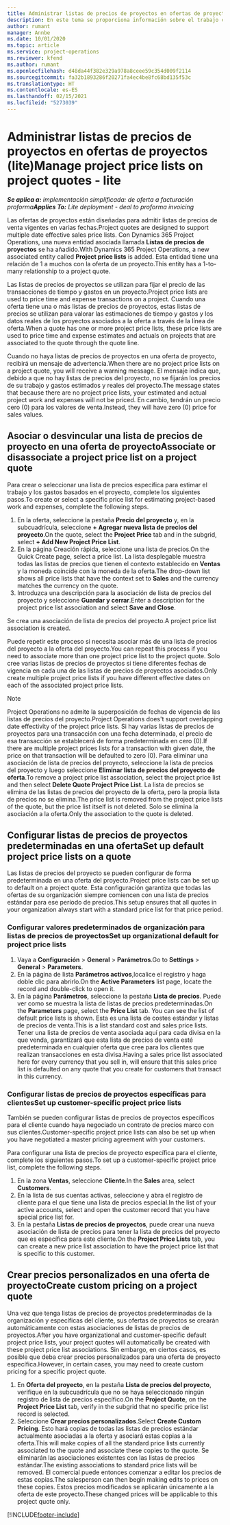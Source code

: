 ```yaml
---
title: Administrar listas de precios de proyectos en ofertas de proyectos (lite)
description: En este tema se proporciona información sobre el trabajo con listas de precios de proyectos en ofertas. (Sales)
author: rumant
manager: Annbe
ms.date: 10/01/2020
ms.topic: article
ms.service: project-operations
ms.reviewer: kfend
ms.author: rumant
ms.openlocfilehash: d48da44f382e329a978a8ceee59c354d009f2114
ms.sourcegitcommit: fa32b1893286f20271fa4ec4be8fc68bd135f53c
ms.translationtype: HT
ms.contentlocale: es-ES
ms.lasthandoff: 02/15/2021
ms.locfileid: "5273039"
---
```

# <a name="manage-project-price-lists-on-project-quotes---lite"></a><span data-ttu-id="0b8e5-104">Administrar listas de precios de proyectos en ofertas de proyectos (lite)</span><span class="sxs-lookup"><span data-stu-id="0b8e5-104">Manage project price lists on project quotes - lite</span></span>

<span data-ttu-id="0b8e5-105">_**Se aplica a:** implementación simplificada: de oferta a facturación proforma_</span><span class="sxs-lookup"><span data-stu-id="0b8e5-105">_**Applies To:** Lite deployment - deal to proforma invoicing_</span></span>

<span data-ttu-id="0b8e5-106">Las ofertas de proyectos están diseñadas para admitir listas de precios de venta vigentes en varias fechas.</span><span class="sxs-lookup"><span data-stu-id="0b8e5-106">Project quotes are designed to support multiple date effective sales price lists.</span></span> <span data-ttu-id="0b8e5-107">Con Dynamics 365 Project Operations, una nueva entidad asociada llamada **Listas de precios de proyectos** se ha añadido.</span><span class="sxs-lookup"><span data-stu-id="0b8e5-107">With Dynamics 365 Project Operations, a new associated entity called **Project price lists** is added.</span></span> <span data-ttu-id="0b8e5-108">Esta entidad tiene una relación de 1 a muchos con la oferta de un proyecto.</span><span class="sxs-lookup"><span data-stu-id="0b8e5-108">This entity has a 1-to-many relationship to a project quote.</span></span>

<span data-ttu-id="0b8e5-109">Las listas de precios de proyectos se utilizan para fijar el precio de las transacciones de tiempo y gastos en un proyecto.</span><span class="sxs-lookup"><span data-stu-id="0b8e5-109">Project price lists are used to price time and expense transactions on a project.</span></span> <span data-ttu-id="0b8e5-110">Cuando una oferta tiene una o más listas de precios de proyectos, estas listas de precios se utilizan para valorar las estimaciones de tiempo y gastos y los datos reales de los proyectos asociados a la oferta a través de la línea de oferta.</span><span class="sxs-lookup"><span data-stu-id="0b8e5-110">When a quote has one or more project price lists, these price lists are used to price time and expense estimates and actuals on projects that are associated to the quote through the quote line.</span></span>

<span data-ttu-id="0b8e5-111">Cuando no haya listas de precios de proyectos en una oferta de proyecto, recibirá un mensaje de advertencia.</span><span class="sxs-lookup"><span data-stu-id="0b8e5-111">When there are no project price lists on a project quote, you will receive a warning message.</span></span> <span data-ttu-id="0b8e5-112">El mensaje indica que, debido a que no hay listas de precios del proyecto, no se fijarán los precios de su trabajo y gastos estimados y reales del proyecto.</span><span class="sxs-lookup"><span data-stu-id="0b8e5-112">The message states that because there are no project price lists, your estimated and actual project work and expenses will not be priced.</span></span> <span data-ttu-id="0b8e5-113">En cambio, tendrán un precio cero (0) para los valores de venta.</span><span class="sxs-lookup"><span data-stu-id="0b8e5-113">Instead, they will have zero (0) price for sales values.</span></span>

## <a name="associate-or-disassociate-a-project-price-list-on-a-project-quote"></a><span data-ttu-id="0b8e5-114">Asociar o desvincular una lista de precios de proyecto en una oferta de proyecto</span><span class="sxs-lookup"><span data-stu-id="0b8e5-114">Associate or disassociate a project price list on a project quote</span></span>

<span data-ttu-id="0b8e5-115">Para crear o seleccionar una lista de precios específica para estimar el trabajo y los gastos basados en el proyecto, complete los siguientes pasos.</span><span class="sxs-lookup"><span data-stu-id="0b8e5-115">To create or select a specific price list for estimating project-based work and expenses, complete the following steps.</span></span>

1. <span data-ttu-id="0b8e5-116">En la oferta, seleccione la pestaña **Precio del proyecto** y, en la subcuadrícula, seleccione **+ Agregar nueva lista de precios del proyecto**.</span><span class="sxs-lookup"><span data-stu-id="0b8e5-116">On the quote, select the **Project Price** tab and in the subgrid, select **+ Add New Project Price List**.</span></span>
2. <span data-ttu-id="0b8e5-117">En la página Creación rápida, seleccione una lista de precios.</span><span class="sxs-lookup"><span data-stu-id="0b8e5-117">On the Quick Create page, select a price list.</span></span> <span data-ttu-id="0b8e5-118">La lista desplegable muestra todas las listas de precios que tienen el contexto establecido en **Ventas** y la moneda coincide con la moneda de la oferta.</span><span class="sxs-lookup"><span data-stu-id="0b8e5-118">The drop-down list shows all price lists that have the context set to **Sales** and the currency matches the currency on the quote.</span></span>
4. <span data-ttu-id="0b8e5-119">Introduzca una descripción para la asociación de lista de precios del proyecto y seleccione **Guardar y cerrar**.</span><span class="sxs-lookup"><span data-stu-id="0b8e5-119">Enter a description for the project price list association and select **Save and Close**.</span></span>

<span data-ttu-id="0b8e5-120">Se crea una asociación de lista de precios del proyecto.</span><span class="sxs-lookup"><span data-stu-id="0b8e5-120">A project price list association is created.</span></span>

<span data-ttu-id="0b8e5-121">Puede repetir este proceso si necesita asociar más de una lista de precios del proyecto a la oferta del proyecto.</span><span class="sxs-lookup"><span data-stu-id="0b8e5-121">You can repeat this process if you need to associate more than one project price list to the project quote.</span></span> <span data-ttu-id="0b8e5-122">Solo cree varias listas de precios de proyectos si tiene diferentes fechas de vigencia en cada una de las listas de precios de proyectos asociados.</span><span class="sxs-lookup"><span data-stu-id="0b8e5-122">Only create multiple project price lists if you have different effective dates on each of the associated project price lists.</span></span>

> [!NOTE]
> <span data-ttu-id="0b8e5-123">Project Operations no admite la superposición de fechas de vigencia de las listas de precios del proyecto.</span><span class="sxs-lookup"><span data-stu-id="0b8e5-123">Project Operations does't support overlapping date effectivity of the project price lists.</span></span> <span data-ttu-id="0b8e5-124">Si hay varias listas de precios de proyectos para una transacción con una fecha determinada, el precio de esa transacción se establecerá de forma predeterminada en cero (0).</span><span class="sxs-lookup"><span data-stu-id="0b8e5-124">If there are multiple project prices lists for a transaction with given date, the price on that transaction will be defaulted to zero (0).</span></span>
<span data-ttu-id="0b8e5-125">Para eliminar una asociación de lista de precios del proyecto, seleccione la lista de precios del proyecto y luego seleccione **Eliminar lista de precios del proyecto de oferta**.</span><span class="sxs-lookup"><span data-stu-id="0b8e5-125">To remove a project price list association, select the project price list and then select **Delete Quote Project Price List**.</span></span> <span data-ttu-id="0b8e5-126">La lista de precios se elimina de las listas de precios del proyecto de la oferta, pero la propia lista de precios no se elimina.</span><span class="sxs-lookup"><span data-stu-id="0b8e5-126">The price list is removed from the project price lists of the quote, but the price list itself is not deleted.</span></span> <span data-ttu-id="0b8e5-127">Solo se elimina la asociación a la oferta.</span><span class="sxs-lookup"><span data-stu-id="0b8e5-127">Only the association to the quote is deleted.</span></span>

## <a name="set-up-default-project-price-lists-on-a-quote"></a><span data-ttu-id="0b8e5-128">Configurar listas de precios de proyectos predeterminadas en una oferta</span><span class="sxs-lookup"><span data-stu-id="0b8e5-128">Set up default project price lists on a quote</span></span>

<span data-ttu-id="0b8e5-129">Las listas de precios del proyecto se pueden configurar de forma predeterminada en una oferta del proyecto.</span><span class="sxs-lookup"><span data-stu-id="0b8e5-129">Project price lists can be set up to default on a project quote.</span></span> <span data-ttu-id="0b8e5-130">Esta configuración garantiza que todas las ofertas de su organización siempre comiencen con una lista de precios estándar para ese período de precios.</span><span class="sxs-lookup"><span data-stu-id="0b8e5-130">This setup ensures that all quotes in your organization always start with a standard price list for that price period.</span></span>

### <a name="set-up-organizational-default-for-project-price-lists"></a><span data-ttu-id="0b8e5-131">Configurar valores predeterminados de organización para listas de precios de proyectos</span><span class="sxs-lookup"><span data-stu-id="0b8e5-131">Set up organizational default for project price lists</span></span>

1. <span data-ttu-id="0b8e5-132">Vaya a **Configuración** > **General** > **Parámetros**.</span><span class="sxs-lookup"><span data-stu-id="0b8e5-132">Go to **Settings** > **General** > **Parameters**.</span></span>
2. <span data-ttu-id="0b8e5-133">En la página de lista **Parámetros activos**,localice el registro y haga doble clic para abrirlo.</span><span class="sxs-lookup"><span data-stu-id="0b8e5-133">On the **Active Parameters** list page, locate the record and double-click to open it.</span></span> 
3. <span data-ttu-id="0b8e5-134">En la página **Parámetros**, seleccione la pestaña **Lista de precios**. Puede ver como se muestra la lista de listas de precios predeterminadas.</span><span class="sxs-lookup"><span data-stu-id="0b8e5-134">On the **Parameters** page, select the **Price List** tab. You can see the list of default price lists is shown.</span></span> <span data-ttu-id="0b8e5-135">Esta es una lista de costes estándar y listas de precios de venta.</span><span class="sxs-lookup"><span data-stu-id="0b8e5-135">This is a list standard cost and sales price lists.</span></span> <span data-ttu-id="0b8e5-136">Tener una lista de precios de venta asociada aquí para cada divisa en la que venda, garantizará que esta lista de precios de venta esté predeterminada en cualquier oferta que cree para los clientes que realizan transacciones en esta divisa.</span><span class="sxs-lookup"><span data-stu-id="0b8e5-136">Having a sales price list associated here for every currency that you sell in, will ensure that this sales price list is defaulted on any quote that you create for customers that transact in this currency.</span></span>

### <a name="set-up-customer-specific-project-price-lists"></a><span data-ttu-id="0b8e5-137">Configurar listas de precios de proyectos específicas para clientes</span><span class="sxs-lookup"><span data-stu-id="0b8e5-137">Set up customer-specific project price lists</span></span>

<span data-ttu-id="0b8e5-138">También se pueden configurar listas de precios de proyectos específicos para el cliente cuando haya negociado un contrato de precios marco con sus clientes.</span><span class="sxs-lookup"><span data-stu-id="0b8e5-138">Customer-specific project price lists can also be set up when you have negotiated a master pricing agreement with your customers.</span></span>

<span data-ttu-id="0b8e5-139">Para configurar una lista de precios de proyecto específica para el cliente, complete los siguientes pasos.</span><span class="sxs-lookup"><span data-stu-id="0b8e5-139">To set up a customer-specific project price list, complete the following steps.</span></span>

1. <span data-ttu-id="0b8e5-140">En la zona **Ventas**, seleccione **Cliente**.</span><span class="sxs-lookup"><span data-stu-id="0b8e5-140">In the **Sales** area, select **Customers**.</span></span>
2. <span data-ttu-id="0b8e5-141">En la lista de sus cuentas activas, seleccione y abra el registro de cliente para el que tiene una lista de precios especial.</span><span class="sxs-lookup"><span data-stu-id="0b8e5-141">In the list of your active accounts, select and open the customer record that you have special price list for.</span></span>
3. <span data-ttu-id="0b8e5-142">En la pestaña **Listas de precios de proyectos**, puede crear una nueva asociación de lista de precios para tener la lista de precios del proyecto que es específica para este cliente.</span><span class="sxs-lookup"><span data-stu-id="0b8e5-142">On the **Project Price Lists** tab, you can create a new price list association to have the project price list that is specific to this customer.</span></span>

## <a name="create-custom-pricing-on-a-project-quote"></a><span data-ttu-id="0b8e5-143">Crear precios personalizados en una oferta de proyecto</span><span class="sxs-lookup"><span data-stu-id="0b8e5-143">Create custom pricing on a project quote</span></span>

<span data-ttu-id="0b8e5-144">Una vez que tenga listas de precios de proyectos predeterminadas de la organización y específicas del cliente, sus ofertas de proyectos se crearán automáticamente con estas asociaciones de listas de precios de proyectos.</span><span class="sxs-lookup"><span data-stu-id="0b8e5-144">After you have organizational and customer-specific default project price lists, your project quotes will automatically be created with these project price list associations.</span></span> <span data-ttu-id="0b8e5-145">Sin embargo, en ciertos casos, es posible que deba crear precios personalizados para una oferta de proyecto específica.</span><span class="sxs-lookup"><span data-stu-id="0b8e5-145">However, in certain cases, you may need to create custom pricing for a specific project quote.</span></span> 

1. <span data-ttu-id="0b8e5-146">En **Oferta del proyecto**, en la pestaña **Lista de precios del proyecto**, verifique en la subcuadrícula que no se haya seleccionado ningún registro de lista de precios específico.</span><span class="sxs-lookup"><span data-stu-id="0b8e5-146">On the **Project Quote**, on the **Project Price List** tab, verify in the subgrid that no specific price list record is selected.</span></span>
2. <span data-ttu-id="0b8e5-147">Seleccione **Crear precios personalizados**.</span><span class="sxs-lookup"><span data-stu-id="0b8e5-147">Select **Create Custom Pricing**.</span></span> <span data-ttu-id="0b8e5-148">Esto hará copias de todas las listas de precios estándar actualmente asociadas a la oferta y asociará estas copias a la oferta.</span><span class="sxs-lookup"><span data-stu-id="0b8e5-148">This will make copies of all the standard price lists currently associated to the quote and associate these copies to the quote.</span></span> <span data-ttu-id="0b8e5-149">Se eliminarán las asociaciones existentes con las listas de precios estándar.</span><span class="sxs-lookup"><span data-stu-id="0b8e5-149">The existing associations to standard price lists will be removed.</span></span> <span data-ttu-id="0b8e5-150">El comercial puede entonces comenzar a editar los precios de estas copias.</span><span class="sxs-lookup"><span data-stu-id="0b8e5-150">The salesperson can then begin making edits to prices on these copies.</span></span> <span data-ttu-id="0b8e5-151">Estos precios modificados se aplicarán únicamente a la oferta de este proyecto.</span><span class="sxs-lookup"><span data-stu-id="0b8e5-151">These changed prices will be applicable to this project quote only.</span></span>


[!INCLUDE[footer-include](../../includes/footer-banner.md)]